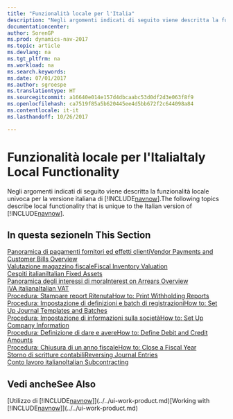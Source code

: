 ```yaml
---
title: "Funzionalità locale per l'Italia"
description: "Negli argomenti indicati di seguito viene descritta la funzionalità locale nella versione italiana di [!INCLUDE[navnow](../../includes/navnow_md.md)]."
documentationcenter: 
author: SorenGP
ms.prod: dynamics-nav-2017
ms.topic: article
ms.devlang: na
ms.tgt_pltfrm: na
ms.workload: na
ms.search.keywords: 
ms.date: 07/01/2017
ms.author: sgroespe
ms.translationtype: HT
ms.sourcegitcommit: a16640e014e157d4dbcaabc53d0df2d3e063f8f9
ms.openlocfilehash: ca7519f85a5b620445ee4d5bb672f2c644098a84
ms.contentlocale: it-it
ms.lasthandoff: 10/26/2017

---
```

# <a name="italy-local-functionality"></a><span data-ttu-id="ba928-103">Funzionalità locale per l'Italia</span><span class="sxs-lookup"><span data-stu-id="ba928-103">Italy Local Functionality</span></span>
<span data-ttu-id="ba928-104">Negli argomenti indicati di seguito viene descritta la funzionalità locale univoca per la versione italiana di [!INCLUDE[navnow](../../includes/navnow_md.md)].</span><span class="sxs-lookup"><span data-stu-id="ba928-104">The following topics describe local functionality that is unique to the Italian version of [!INCLUDE[navnow](../../includes/navnow_md.md)].</span></span>  

## <a name="in-this-section"></a><span data-ttu-id="ba928-105">In questa sezione</span><span class="sxs-lookup"><span data-stu-id="ba928-105">In This Section</span></span>  
  [<span data-ttu-id="ba928-106">Panoramica di pagamenti fornitori ed effetti clienti</span><span class="sxs-lookup"><span data-stu-id="ba928-106">Vendor Payments and Customer Bills Overview</span></span>](vendor-payments-and-customer-bills-overview.md)  
  [<span data-ttu-id="ba928-107">Valutazione magazzino fiscale</span><span class="sxs-lookup"><span data-stu-id="ba928-107">Fiscal Inventory Valuation</span></span>](fiscal-inventory-valuation.md)  
  [<span data-ttu-id="ba928-108">Cespiti italiani</span><span class="sxs-lookup"><span data-stu-id="ba928-108">Italian Fixed Assets</span></span>](italian-fixed-assets.md)  
  [<span data-ttu-id="ba928-109">Panoramica degli interessi di mora</span><span class="sxs-lookup"><span data-stu-id="ba928-109">Interest on Arrears Overview</span></span>](interest-on-arrears-overview.md)  
  [<span data-ttu-id="ba928-110">IVA italiana</span><span class="sxs-lookup"><span data-stu-id="ba928-110">Italian VAT</span></span>](italian-vat.md)  
  [<span data-ttu-id="ba928-111">Procedura: Stampare report Ritenuta</span><span class="sxs-lookup"><span data-stu-id="ba928-111">How to: Print Withholding Reports</span></span>](how-to-print-withholding-tax-reports.md)  
  [<span data-ttu-id="ba928-112">Procedura: Impostazione di definizioni e batch di registrazioni</span><span class="sxs-lookup"><span data-stu-id="ba928-112">How to: Set Up Journal Templates and Batches</span></span>](how-to-set-up-journal-templates-and-batches.md)  
  [<span data-ttu-id="ba928-113">Procedura: Impostazione di informazioni sulla società</span><span class="sxs-lookup"><span data-stu-id="ba928-113">How to: Set Up Company Information</span></span>](how-to-set-up-company-information.md)  
  [<span data-ttu-id="ba928-114">Procedura: Definizione di dare e avere</span><span class="sxs-lookup"><span data-stu-id="ba928-114">How to: Define Debit and Credit Amounts</span></span>](how-to-define-debit-and-credit-amounts.md)  
  [<span data-ttu-id="ba928-115">Procedura: Chiusura di un anno fiscale</span><span class="sxs-lookup"><span data-stu-id="ba928-115">How to: Close a Fiscal Year</span></span>](how-to-close-a-fiscal-year.md)  
  [<span data-ttu-id="ba928-116">Storno di scritture contabili</span><span class="sxs-lookup"><span data-stu-id="ba928-116">Reversing Journal Entries</span></span>](reversing-journal-entries.md)  
  [<span data-ttu-id="ba928-117">Conto lavoro italiano</span><span class="sxs-lookup"><span data-stu-id="ba928-117">Italian Subcontracting</span></span>](italian-subcontracting.md)  

## <a name="see-also"></a><span data-ttu-id="ba928-118">Vedi anche</span><span class="sxs-lookup"><span data-stu-id="ba928-118">See Also</span></span>
<span data-ttu-id="ba928-119">[Utilizzo di [!INCLUDE[navnow](../../includes/navnow_md.md)]](../../ui-work-product.md)</span><span class="sxs-lookup"><span data-stu-id="ba928-119">[Working with [!INCLUDE[navnow](../../includes/navnow_md.md)]](../../ui-work-product.md)</span></span>  

